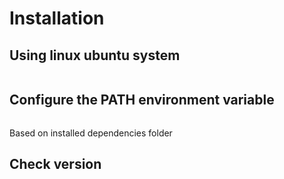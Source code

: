 # Installation

## Using linux ubuntu system
```curl --proto '=https' --tlsv1.2 -sSf https://sh.rustup.rs | sh
```

## Configure the PATH environment variable
```~/.cargo/bin
```
 Based on installed dependencies folder

## Check version
```rustc --version
```